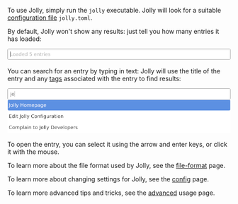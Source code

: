 To use Jolly, simply run the `jolly` executable. Jolly will look for a
suitable [configuration file](file-format.md#locations) `jolly.toml`. 

By default, Jolly won't show any results: just tell you how many entries it has loaded:

![startup page](static/startup.png)

You can search for an entry by typing in text: Jolly will use the
title of the entry and any [tags](file-format.md#tags) associated
with the entry to find results:

![startup page](static/basic-search.png)

To open the entry, you can select it using the arrow and enter keys,
or click it with the mouse.

To learn more about the file format used by Jolly, see the [file-format](file-format.md) page.

To learn more about changing settings for Jolly, see the [config](config.md) page.

To learn more advanced tips and tricks, see the [advanced](advanced.md) usage page.
